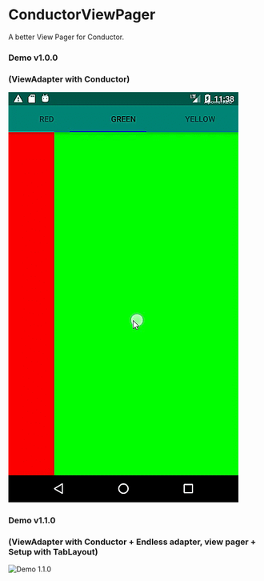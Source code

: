 # ConductorViewPager
A better View Pager for Conductor.

### Demo v1.0.0 
### (ViewAdapter with Conductor)
![Demo 1.0.0](https://raw.githubusercontent.com/simplesoft-duongdt3/ConductorViewPager/master/demo_gif/ConductorViewPager_1.0.0.gif)

### Demo v1.1.0 
### (ViewAdapter with Conductor + Endless adapter, view pager + Setup with TabLayout)
![Demo 1.1.0](https://raw.githubusercontent.com/simplesoft-duongdt3/ConductorViewPager/master/demo_gif/ConductorViewPager_1.0.1.gif)

